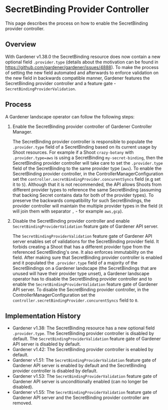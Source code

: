 # SecretBinding Provider Controller

This page describes the process on how to enable the SecretBinding provider controller.

## Overview

With Gardener v1.38.0 the SecretBinding resource does now contain a new optional field `.provider.type` (details about the motivation can be found in https://github.com/gardener/gardener/issues/4888). To make the process of setting the new field automated and afterwards to enforce validation on the new field in backwards compatible manner, Gardener features the SecretBinding provider controller and a feature gate - `SecretBindingProviderValidation`.

## Process

A Gardener landscape operator can follow the following steps:

1. Enable the SecretBinding provider controller of Gardener Controller Manager.

   The SecretBinding provider controller is responsible to populate the `.provider.type` field of a SecretBinding based on its current usage by Shoot resources. For example if a Shoot `crazy-botany` with `.provider.type=aws` is using a SecretBinding `my-secret-binding`, then the SecretBinding provider controller will take care to set the `.provider.type` field of the SecretBinding to the same provider type (`aws`).
   To enable the SecretBinding provider controller, in the ControllerManagerConfiguration set the `controller.secretBindingProvider.concurentSyncs` field (e.g set it to `5`).
   Although that it is not recommended, the API allows Shoots from different provider types to reference the same SecretBinding (assuming that backing Secret contains data for both of the provider types). To preserve the backwards compatibility for such SecretBindings, the provider controller will maintain the multiple provider types in the field (it will join them with separator `,` - for example `aws,gcp`).

2. Disable the SecretBinding provider controller and enable `SecretBindingProviderValidation` feature gate of Gardener API server.

   The `SecretBindingProviderValidation` feature gate of Gardener API server enables set of validations for the SecretBinding provider field. It forbids creating a Shoot that has a different provider type from the referenced SecretBinding's one. It also enforces immutability on the field.
   After making sure that SecretBinding provider controller is enabled and it populated the `.provider.type` field of a majority of the SecretBindings on a Gardener landscape (the SecretBindings that are unused will have their provider type unset), a Gardener landscape operator has to disable the SecretBinding provider controller and to enable the `SecretBindingProviderValidation` feature gate of Gardener API server. To disable the SecretBinding provider controller, in the ControllerManagerConfiguration set the `controller.secretBindingProvider.concurentSyncs` field to `0`.

## Implementation History

- Gardener v1.38: The SecretBinding resource has a new optional field `.provider.type`. The SecretBinding provider controller is disabled by default. The `SecretBindingProviderValidation` feature gate of Gardener API server is disabled by default.
- Gardener v1.42: The SecretBinding provider controller is enabled by default.
- Gardener v1.51: The `SecretBindingProviderValidation` feature gate of Gardener API server is enabled by default and the SecretBinding provider controller is disabled by default.
- Gardener v1.53: The `SecretBindingProviderValidation` feature gate of Gardener API server is unconditionally enabled (can no longer be disabled).
- Gardener v1.55: The `SecretBindingProviderValidation` feature gate of Gardener API server and the SecretBinding provider controller are removed.
